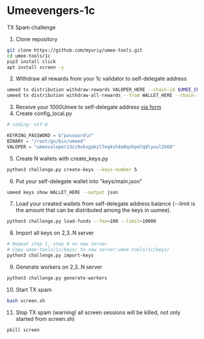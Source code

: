 # Umeevengers-1c

TX Spam challenge

1. Clone repository
```bash
git clone https://github.com/myuriy/umee-tools.git
cd umee-tools/1c
pip3 install click
apt install screen -y
```
2. Withdraw all rewards from your 1c validator to self-delegate address
```bash
umeed tx distribution withdraw-rewards VALOPER_HERE --chain-id $UMEE_CHAIN --gas=auto --fees=200uumee --commission --yes --from WALLET_HERE
umeed tx distribution withdraw-all-rewards --from WALLET_HERE --chain-id $UMEE_CHAIN --fees=200uumee --yes
```

3. Receive your 1000Umee to self-delegate address [via form](https://docs.google.com/forms/u/0/d/1A7rd-NGIGol7kS8tuYDf87JnToEXUN2ckTP752l4xCc/viewform?edit_requested=true)
4. Create config_local.py 
```python
# coding: utf-8

KEYRING_PASSWORD = b"password\n"
BINARY = "/root/go/bin/umeed"
VALOPER = "umeevaloper13zz9xkvgakzl7eq4sh4a0qnhpm7q8lyuul2k68"
```
5. Create N wallets with create_keys.py
```bash
python3 challenge.py create-keys --keys-number 5
```
6. Put your self-delegate wallet into "keys/main.json"
```bash
umeed keys show WALLET_HERE --output json
```
7. Load your created wallets from self-delegate address balance (--limit is the amount that can be distributed among the keys in uumee).
```bash
python3 challenge.py load-funds --fee=100 --limit=10000
```
8. Import all keys on 2,3..N server
```bash
# Repeat step 1, step 4 on new server
# Copy umee-tools/1c/keys/ to new server:umee-tools/1c/keys/
python3 challenge.py import-keys
```
9. Generate workers on 2,3..N server
```bash
python3 challenge.py generate-workers
```
10. Start TX spam
```bash
bash screen.sh
```
11. Stop TX spam (warning! all screen sessions will be killed, not only started from screen.sh)
```bash
pkill screen
```

